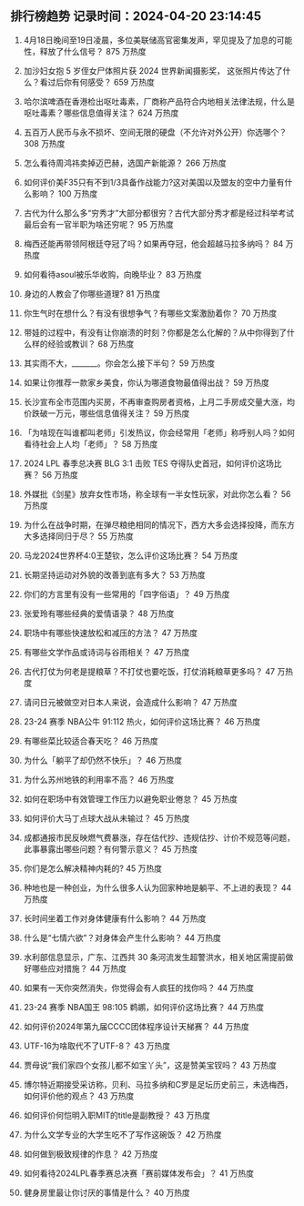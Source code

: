 
## 排行榜趋势 记录时间：2024-04-20 23:14:45
  
  1. 4月18日晚间至19日凌晨，多位美联储高官密集发声，罕见提及了加息的可能性，释放了什么信号？ 875 万热度
    
  2. 加沙妇女抱 5 岁侄女尸体照片获 2024 世界新闻摄影奖， 这张照片传达了什么？看过后你有何感受？ 659 万热度
    
  3. 哈尔滨啤酒在香港检出呕吐毒素，厂商称产品符合内地相关法律法规，什么是呕吐毒素？哪些信息值得关注？ 624 万热度
    
  4. 五百万人民币与永不损坏、空间无限的硬盘（不允许对外公开）你选哪个？ 308 万热度
    
  5. 怎么看待周鸿祎卖掉迈巴赫，选国产新能源？ 266 万热度
    
  6. 如何评价美F35只有不到1/3具备作战能力?这对美国以及盟友的空中力量有什么影响？ 100 万热度
    
  7. 古代为什么那么多“穷秀才”大部分都很穷？古代大部分秀才都是经过科举考试最后会有一官半职为啥还穷呢？ 95 万热度
    
  8. 梅西还能再带领阿根廷夺冠了吗？如果再夺冠，他会超越马拉多纳吗？ 84 万热度
    
  9. 如何看待asoul被乐华收购，向晚毕业？ 83 万热度
    
  10. 身边的人教会了你哪些道理? 81 万热度
    
  11. 你生气时在想什么？有没有很想争气？有哪些文案激励着你？ 70 万热度
    
  12. 带娃的过程中，有没有让你崩溃的时刻？你都是怎么化解的？从中你得到了什么样的经验或教训？ 68 万热度
    
  13. 其实雨不大，_______。你会怎么接下半句？ 59 万热度
    
  14. 如果让你推荐一款家乡美食，你认为哪道食物最值得出战？ 59 万热度
    
  15. 长沙宣布全市范围内买房，不再审查购房者资格，上月二手房成交量大涨，均价跌破一万元，哪些信息值得关注？ 59 万热度
    
  16. 「为啥现在叫谁都叫老师」引发热议，你会经常用「老师」称呼别人吗？如何看待社会上人均「老师」？ 58 万热度
    
  17. 2024 LPL 春季总决赛 BLG 3:1 击败 TES 夺得队史首冠，如何评价这场比赛？ 56 万热度
    
  18. 外媒批《剑星》放弃女性市场，称全球有一半女性玩家，对此你怎么看？ 56 万热度
    
  19. 为什么在战争时期，在弹尽粮绝相同的情况下，西方大多会选择投降，而东方大多选择同归于尽？ 55 万热度
    
  20. 马龙2024世界杯4:0王楚钦，怎么评价这场比赛？ 54 万热度
    
  21. 长期坚持运动对外貌的改善到底有多大？ 53 万热度
    
  22. 你们的方言里有没有一些常用的「四字俗语」？ 49 万热度
    
  23. 张爱玲有哪些经典的爱情语录？ 48 万热度
    
  24. 职场中有哪些快速放松和减压的方法？ 47 万热度
    
  25. 有哪些文学作品或诗词与谷雨相关？ 47 万热度
    
  26. 古代打仗为何老是提粮草？不打仗也要吃饭，打仗消耗粮草更多吗？ 47 万热度
    
  27. 请问日元被做空对日本人来说，会造成什么影响？ 47 万热度
    
  28. 23-24 赛季 NBA公牛 91:112 热火，如何评价这场比赛？ 46 万热度
    
  29. 有哪些菜比较适合春天吃？ 46 万热度
    
  30. 为什么「躺平了却仍然不快乐」？ 46 万热度
    
  31. 为什么苏州地铁的利用率不高？ 46 万热度
    
  32. 如何在职场中有效管理工作压力以避免职业倦怠？ 45 万热度
    
  33. 如何评价大马丁点球大战从未输过？ 45 万热度
    
  34. 成都通报市民反映燃气费暴涨，存在估代抄、违规估抄、计价不规范等问题，此事暴露出哪些问题？有何警示意义？ 45 万热度
    
  35. 你们是怎么解决精神内耗的? 45 万热度
    
  36. 种地也是一种创业，为什么很多人认为回家种地是躺平、不上进的表现？ 44 万热度
    
  37. 长时间坐着工作对身体健康有什么影响？ 44 万热度
    
  38. 什么是“七情六欲”？对身体会产生什么影响？ 44 万热度
    
  39. 水利部信息显示，广东、江西共 30 条河流发生超警洪水，相关地区需提前做好哪些应对措施？ 44 万热度
    
  40. 如果有一天你突然消失，你觉得会有人疯狂的找你吗？ 44 万热度
    
  41. 23-24 赛季 NBA国王 98:105 鹈鹕，如何评价这场比赛？ 44 万热度
    
  42. 如何评价2024年第九届CCCC团体程序设计天梯赛？ 44 万热度
    
  43. UTF-16为啥取代不了UTF-8？ 43 万热度
    
  44. 贾母说“我们家四个女孩儿都不如宝丫头”，这是赞美宝钗吗？ 43 万热度
    
  45. 博尔特近期接受采访称，贝利、马拉多纳和C罗是足坛历史前三，未选梅西，如何评价他的观点？ 43 万热度
    
  46. 如何评价何恺明入职MIT的title是副教授？ 43 万热度
    
  47. 为什么文学专业的大学生吃不了写作这碗饭？ 42 万热度
    
  48. 如何做到极致规律的作息？ 42 万热度
    
  49. 如何看待2024LPL春季赛总决赛「赛前媒体发布会」？ 41 万热度
    
  50. 健身房里最让你讨厌的事情是什么？ 40 万热度
    